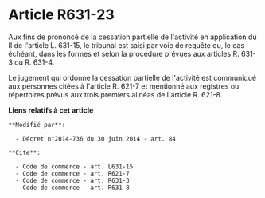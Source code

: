 # Article R631-23

Aux fins de prononcé de la cessation partielle de l'activité en application du II de l'article L. 631-15, le tribunal est
saisi par voie de requête ou, le cas échéant, dans les formes et selon la procédure prévues aux articles R. 631-3 ou R.
631-4. 

Le jugement qui ordonne la cessation partielle de l'activité est communiqué aux personnes citées à l'article R. 621-7 et
mentionné aux registres ou répertoires prévus        aux trois premiers alinéas de l'article R. 621-8.

**Liens relatifs à cet article**

	**Modifié par**:

	  - Décret n°2014-736 du 30 juin 2014 - art. 84

	**Cite**:

	  - Code de commerce - art. L631-15
	  - Code de commerce - art. R621-7
	  - Code de commerce - art. R631-3
	  - Code de commerce - art. R631-8
